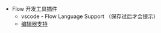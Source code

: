 - Flow 开发工具插件
  - vscode - Flow Language Support （保存过后才会提示）
  - [编辑器支持](https://flow.org/en/docs/editors/)

